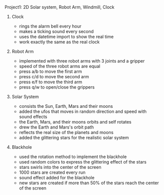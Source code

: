 Project1: 2D Solar system, Robot Arm, Windmill, Clock

1. Clock
   - rings the alarm bell every hour
   - makes a ticking sound every second
   - uses the datetime import to show the real time
   - work exactly the same as the real clock

3. Robot Arm
   - implemented with three robot arms with 3 joints and a gripper
   - speed of the three robot arms are equal
   - press a/b to move the first arm
   - press c/d to move the second arm
   - press e/f to move the third arm
   - press q/w to open/close the grippers

5. Solar System
   - consists the Sun, Earth, Mars and their moons
   - added the ufos that moves in random direction and speed with sound effects
   - the Earth, Mars, and their moons orbits and self rotates
   - drew the Earth and Mars's orbit path
   - reflects the real size of the planets and moons
   - added the glittering stars for the realistic solar system

7. Blackhole
   - used the rotation method to implement the blackhole
   - used random colors to express the glittering effect of the stars
   - stars swirls into the center of the screen
   - 1000 stars are created every run
   - sound effect added for the blackhole
   - new stars are created if more than 50% of the stars reach the center of the screen
